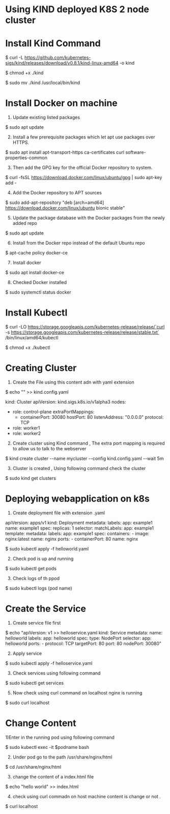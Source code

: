 # Using KIND deployed K8S 2 node cluster 

 # Install Kind Command 

$ curl -L https://github.com/kubernetes-sigs/kind/releases/download/v0.8.1/kind-linux-amd64 -o kind

$ chmod +x ./kind

$ sudo mv ./kind /usr/local/bin/kind

 # Install Docker on machine 

1) Update existing listed packages

$ sudo apt update

2) Install a few prerequisite packages which let apt use packages over HTTPS.

$ sudo apt install apt-transport-https ca-certificates curl software-properties-common

3) Then add the GPG key for the official Docker repository to  system.

$ curl -fsSL https://download.docker.com/linux/ubuntu/gpg | sudo apt-key add -

4) Add the Docker repository to APT sources

$ sudo add-apt-repository "deb [arch=amd64] https://download.docker.com/linux/ubuntu bionic stable"

5) Update the package database with the Docker packages from the newly added repo

$ sudo apt update

6) Install from the Docker repo instead of the default Ubuntu repo

$ apt-cache policy docker-ce

7) Install docker 

$ sudo apt install docker-ce

8) Checked Docker installed

$ sudo systemctl status docker
 
 # Install Kubectl
 
 $ curl -LO https://storage.googleapis.com/kubernetes-release/release/`curl -s https://storage.googleapis.com/kubernetes-release/release/stable.txt` /bin/linux/amd64/kubectl
 
 $ chmod +x ./kubectl 
 
 # Creating Cluster 
 
 1) Create the File using this content  adn with yaml extension 
 
 $ echo "" >> kind.config.yaml
 
 kind: Cluster
apiVersion: kind.sigs.k8s.io/v1alpha3
nodes:
- role: control-plane
  extraPortMappings:
  - containerPort: 30080
    hostPort: 80
    listenAddress: "0.0.0.0"
    protocol: TCP
- role: worker1
- role: worker2

2) Create cluster using Kind command , The extra port mapping is required to allow us to talk to the webserver

$ kind create cluster --name mycluster --config kind.config.yaml --wait 5m


3) Cluster is created , Using following command check the cluster 

$ sudo kind get clusters

# Deploying webapplication on k8s

1) Create deployment file with extension .yaml 

apiVersion: apps/v1
kind: Deployment
metadata:
  labels:
    app: example1
  name: example1
spec:
  replicas: 1
  selector:
    matchLabels:
      app: example1
  template:
    metadata:
      labels:
        app: example1
    spec:
      containers:
      - image: nginx:latest
        name: nginx
        ports:
        - containerPort: 80
          name: nginx

$ sudo  kubectl apply -f helloworld.yaml

2) Check pod is up and running 

$ sudo kubectl get pods

3) Check logs of th ppod 

$  sudo kubectl logs (pod name)

# Create the Service 

1) Create service file first 

$ echo "apiVersion: v1   >> helloservice.yaml
kind: Service
metadata:
  name: helloworld
  labels:
    app: helloworld
spec:
  type: NodePort
  selector:
    app: helloworld
  ports:
    - protocol: TCP
      targetPort: 80
      port: 80
      nodePort: 30080" 
      
 2) Apply service 

$ sudo kubectl apply -f helloservice.yaml

3) Check services using following command

$ sudo kubectl get services

5) Now check using curl command on localhost nginx is running 

$ sudo curl localhost



# Change Content

1)Enter in the running pod using following command

$ sudo kubectl exec -it $podname bash 

2) Under pod go to the path /usr/share/nginx/html

$ cd /usr/share/nginx/html

3) change the content of a index.html file 

$ echo "hello world" >> index.html

4) check using curl commadn on host machine content is change or not .

$ curl localhost
